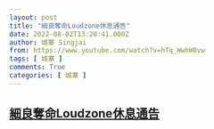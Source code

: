 ```yaml
---
layout: post
title: "細良奪命Loudzone休息通告"
date: 2022-08-02T13:20:41.000Z
author: 城寨 Singjai
from: https://www.youtube.com/watch?v=hTq_WwhW8vw
tags: [ 城寨 ]
comments: True
categories: [ 城寨 ]
---
```

<!--1659446441000-->
[細良奪命Loudzone休息通告](https://www.youtube.com/watch?v=hTq_WwhW8vw)
------

<div>

</div>
